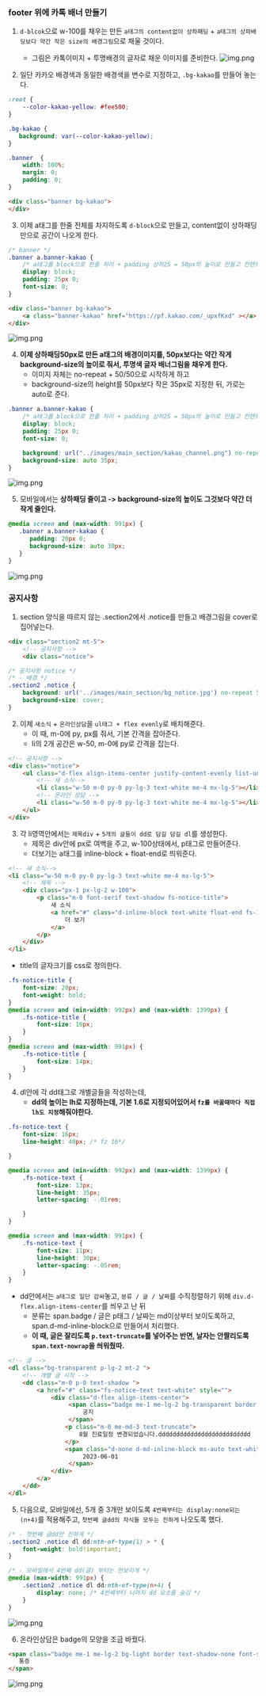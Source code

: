 ### footer 위에 카톡 배너 만들기
1. `d-blcok`으로 w-100를 채우는 만든 `a태그의 content없이 상하패딩` + `a태그의 상파배딩보다 약간 작은 size의 배경그림`으로 채울 것이다.
    - 그림은 카톡이미지 + 투명배경의 글자로 채운 이미지를 준비한다.
      ![img.png](../ui/344.png)

2. 일단 카카오 배경색과 동일한 배경색을 변수로 지정하고, `.bg-kakao`를 만들어 놓는다.
```css
:root {
    --color-kakao-yellow: #fee500;
}

.bg-kakao {
   background: var(--color-kakao-yellow);
}
```
```css
.banner  {
    width: 100%;
    margin: 0;
    padding: 0;
}
```
```html
<div class="banner bg-kakao">
</div>
```

3. 이제 a태그를 한줄 전체를 차지하도록 `d-block`으로 만들고, content없이 상하패딩만으로 공간이 나오게 한다.
```css
/* banner */
.banner a.banner-kakao {
    /* a태그를 block으로 한줄 처리 + padding 상하25 = 50px의 높이로 만들고 컨텐트없음 */
    display: block;
    padding: 25px 0;
    font-size: 0;
}
```
```html
<div class="banner bg-kakao">
    <a class="banner-kakao" href="https://pf.kakao.com/_upxfKxd" ></a>
</div>
```
![img.png](../ui/345.png)

4. **이제 상하패딩50px로 만든 a태그의 배경이미지를, 50px보다는 약간 작게 background-size의 높이로 줘서, 투명색 글자 배너그림을 채우게 한다.**
    - 이미지 자체는 no-repeat + 50/50으로 시작하게 하고
    - background-size의 height를 50px보다 작은 35px로 지정한 뒤, 가로는 auto로 준다.
```css
.banner a.banner-kakao {
    /* a태그를 block으로 한줄 처리 + padding 상하25 = 50px의 높이로 만들고 컨텐트없음 */
    display: block;
    padding: 25px 0;
    font-size: 0;

    background: url("../images/main_section/kakao_channel.png") no-repeat 50% 50%;
    background-size: auto 35px;
}
```
![img.png](../ui/346.png)


5. 모바일에서는 **상하패딩 줄이고 -> background-size의 높이도 그것보다 약간 더 작게 줄인다.**
```css
@media screen and (max-width: 991px) {
   .banner a.banner-kakao {
      padding: 20px 0;
      background-size: auto 30px;
   }
}
```
![img.png](../ui/347.png)



### 공지사항
1. section 양식을 따르지 않는 .section2에서 .notice를 만들고 배경그림을 cover로 집어넣는다.
```html
<div class="section2 mt-5">
    <!-- 공지사항 -->
    <div class="notice">
```
```css
/* 공지사항 notice */
/* - 배경 */
.section2 .notice {
    background: url('../images/main_section/bg_notice.jpg') no-repeat 50% 50%;
    background-size: cover;
}
```

2. 이제 `새소식` + `온라인상담`을 `ul태그 + flex evenly`로 배치해준다.
   - 이 때, m-0에 py, px를 줘서, 기본 간격을 잡아준다.
   - li의 2개 공간은 w-50, m-0에 py로 간격을 잡는다.
```html
<!-- 공지사항 -->
<div class="notice">
    <ul class="d-flex align-items-center justify-content-evenly list-unstyled m-0 py-3 px-2 px-lg-0">
        <!-- 새 소식-->
        <li class="w-50 m-0 py-0 py-lg-3 text-white me-4 mx-lg-5"></li>
        <!-- 온라인 상담 -->
        <li class="w-50 m-0 py-0 py-lg-3 text-white me-4 mx-lg-5"></li>
    </ul>
</div>
```

3. 각 li영역안에서는 `제목div` + `5개의 글들이 dd로 담길 담길 dl`를 생성한다.
   - 제목은 div안에 px로 여백을 주고, w-100상태에서, p태그로 만들어준다.
   - 더보기는 a태그를 inline-block + float-end로 띄워준다.
```html
<!-- 새 소식-->
<li class="w-50 m-0 py-0 py-lg-3 text-white me-4 mx-lg-5">
    <!-- 제목 -->
    <div class="px-1 px-lg-2 w-100">
        <p class="m-0 font-serif text-shadow fs-notice-title">
            새 소식
            <a href="#" class="d-inline-block text-white float-end fs-11">
                더 보기
            </a>
        </p>
    </div>
</li>
```
- title의 글자크기를 css로 정의한다.
```css
.fs-notice-title {
    font-size: 20px;
    font-weight: bold;
}
@media screen and (min-width: 992px) and (max-width: 1399px) {
    .fs-notice-title {
        font-size: 16px;
    }
}
@media screen and (max-width: 991px) {
    .fs-notice-title {
        font-size: 14px;
    }
}
```


4. dl안에 각 dd태그로 개별글들을 작성하는데, 
   - **dd의 높이는 lh로 지정하는데, 기본 1.6로 지정되어있어서 `fz를 바꿀때마다 직접 lh도 지정`해줘야한다.**
```css
.fs-notice-text {
    font-size: 16px;
    line-height: 40px; /* fz 16*/

}

@media screen and (min-width: 992px) and (max-width: 1399px) {
    .fs-notice-text {
        font-size: 13px;
        line-height: 35px;
        letter-spacing: -.01rem;

    }
}

@media screen and (max-width: 991px) {
    .fs-notice-text {
        font-size: 11px;
        line-height: 30px;
        letter-spacing: -.05rem;
    }
}
```

- dd안에서는 `a태그로 일단 감싸`놓고, `분류 / 글 / 날짜`를 수직정렬하기 위해 `div.d-flex.align-items-center`를 씌우고 난 뒤
   - 분류는 span.badge  / 글은 p태그 / 날짜는 md이상부터 보이도록하고, span.d-md-inline-block으로 만들어서 처리했다.
   - **이 때, 글은 잘리도록 `p.text-truncate`를 넣어주는 반면, 날자는 안짤리도록 `span.text-nowrap`을 씌워줬따.**
```html
<!-- 글 -->
<dl class="bg-transparent p-lg-2 mt-2 ">
    <!-- 개별 글 시작 -->
    <dd class="m-0 p-0 text-shadow ">
        <a href="#" class="fs-notice-text text-white" style="">
            <div class="d-flex align-items-center">
                 <span class="badge me-1 me-lg-2 bg-transparent border rounded-pill text-shadow-none font-nanum">
                     공지
                 </span>
                <p class="m-0 me-md-3 text-truncate">
                    8월 진료일정 변경되었습니다.dddddddddddddddddddddddddd
                </p>
                <span class="d-none d-md-inline-block ms-auto text-white text-shadow-none text-nowrap font-nanum">
                     2023-06-01
                 </span>
            </div>
        </a>
    </dd>
</dl>
```


5. 다음으로, 모바일에선, 5개 중 3개만 보이도록 `4번째부터는 display:none되는 (n+4)`를 적용해주고, `첫번째 글dd의 자식들 모두는 진하게` 나오도록 했다.
```css
/* - 첫번째 글dd만 진하게 */
.section2 .notice dl dd:nth-of-type(1) > * {
    font-weight: bold!important;
}

/* - 모바일에서 4번째 dd(글) 부터는 안보이게 */
@media (max-width: 991px) {
    .section2 .notice dl dd:nth-of-type(n+4) {
        display: none; /* 4번째부터 나머지 dd 요소를 숨김 */
    }
}
```
![img.png](../ui/353.png)

6. 온라인상담은 badge의 모양을 조금 바꿨다.
```html
<span class="badge me-1 me-lg-2 bg-light border text-shadow-none font-serif text-main">
   통증
</span>
```
![img.png](../ui/354.png)
